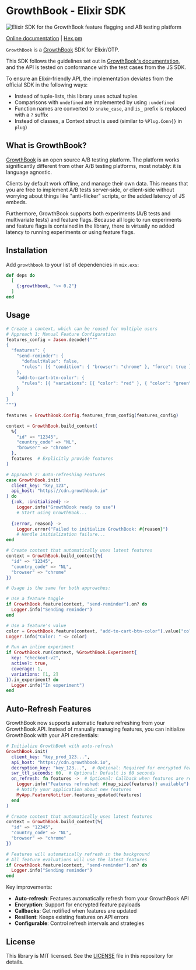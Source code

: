 # GrowthBook - Elixir SDK

![Elixir SDK for the GrowthBook feature flagging and AB testing platform](https://docs.growthbook.io/images/GrowthBook-hero-elixir.png)

[Online documentation](https://hexdocs.pm/growthbook) | [Hex.pm](https://hex.pm/packages/growthbook)

<!-- MDOC !-->

`GrowthBook` is a [GrowthBook](https://growthbook.io) SDK for Elixir/OTP.

This SDK follows the guidelines set out in [GrowthBook's documentation](https://docs.growthbook.io/lib/build-your-own), and the API is tested on conformance with the test cases from the JS SDK.

To ensure an Elixir-friendly API, the implementation deviates from the official SDK in the following ways:

- Instead of tuple-lists, this library uses actual tuples
- Comparisons with `undefined` are implemented by using `:undefined`
- Function names are converted to `snake_case`, and `is_` prefix is replaced with a `?` suffix
- Instead of classes, a Context struct is used (similar to `%Plug.Conn{}` in `plug`)

## What is GrowthBook?

[GrowthBook](https://www.growthbook.io) is an open source A/B testing platform. The platform works
significantly different from other A/B testing platforms, most notably: it is language agnostic.

Clients by default work offline, and manage their own data. This means that you are free to
implement A/B tests server-side, or client-side without worrying about things like "anti-flicker"
scripts, or the added latency of JS embeds.

Furthermore, GrowthBook supports both experiments (A/B tests and multivariate tests) and feature
flags. Because all logic to run experiments and feature flags is contained in the library, there
is virtually no added latency to running experiments or using feature flags.

## Installation

Add `growthbook` to your list of dependencies in `mix.exs`:

```elixir
def deps do
  [
    {:growthbook, "~> 0.2"}
  ]
end
```

## Usage

```elixir
# Create a context, which can be reused for multiple users
# Approach 1: Manual Feature Configuration
features_config = Jason.decode!("""
{
  "features": {
    "send-reminder": {
      "defaultValue": false,
      "rules": [{ "condition": { "browser": "chrome" }, "force": true }]
    },
    "add-to-cart-btn-color": {
      "rules": [{ "variations": [{ "color": "red" }, { "color": "green" }] }]
    }
  }
}
""")

features = GrowthBook.Config.features_from_config(features_config)

context = GrowthBook.build_context(
  %{
    "id" => "12345",
    "country_code" => "NL",
    "browser" => "chrome"
  },
  features  # Explicitly provide features
)

# Approach 2: Auto-refreshing Features
case GrowthBook.init(
  client_key: "key_123",
  api_host: "https://cdn.growthbook.io"
) do
  {:ok, :initialized} ->
    Logger.info("GrowthBook ready to use")
    # Start using GrowthBook...
    
  {:error, reason} ->
    Logger.error("Failed to initialize GrowthBook: #{reason}")
    # Handle initialization failure...
end

# Create context that automatically uses latest features
context = GrowthBook.build_context(%{
  "id" => "12345",
  "country_code" => "NL",
  "browser" => "chrome"
})

# Usage is the same for both approaches:

# Use a feature toggle
if GrowthBook.feature(context, "send-reminder").on? do
  Logger.info("Sending reminder")
end

# Use a feature's value
color = GrowthBook.feature(context, "add-to-cart-btn-color").value["color"]
Logger.info("Color: " <> color)

# Run an inline experiment
if GrowthBook.run(context, %GrowthBook.Experiment{
  key: "checkout-v2",
  active?: true,
  coverage: 1,
  variations: [1, 2]
}).in_experiment? do
  Logger.info("In experiment")
end
```

## Auto-Refresh Features

GrowthBook now supports automatic feature refreshing from your GrowthBook API. Instead of manually managing features, you can initialize GrowthBook with your API credentials:

```elixir
# Initialize GrowthBook with auto-refresh
GrowthBook.init(
  client_key: "key_prod_123...",
  api_host: "https://cdn.growthbook.io",
  decryption_key: "key_123...",  # Optional: Required for encrypted features
  swr_ttl_seconds: 60,  # Optional: Default is 60 seconds
  on_refresh: fn features ->  # Optional: Callback when features are refreshed
    Logger.info("Features refreshed: #{map_size(features)} available")
    # Notify your application about new features
    MyApp.FeatureNotifier.features_updated(features)
  end
)

# Create context that automatically uses latest features
context = GrowthBook.build_context(%{
  "id" => "12345",
  "country_code" => "NL",
  "browser" => "chrome"
})

# Features will automatically refresh in the background
# All feature evaluations will use the latest features
if GrowthBook.feature(context, "send-reminder").on? do
  Logger.info("Sending reminder")
end
```

Key improvements:

- **Auto-refresh**: Features automatically refresh from your GrowthBook API
- **Encryption**: Support for encrypted feature payloads
- **Callbacks**: Get notified when features are updated
- **Resilient**: Keeps existing features on API errors
- **Configurable**: Control refresh intervals and strategies

## License

This library is MIT licensed. See the
[LICENSE](https://github.com/growthbook/growthbook-elixir/blob/main/LICENSE)
file in this repository for details.

